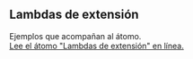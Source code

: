 ## Lambdas de extensión

Ejemplos que acompañan al átomo.  
[Lee el átomo "Lambdas de extensión" en línea.](https://stepik.org/lesson/107895/step/1)